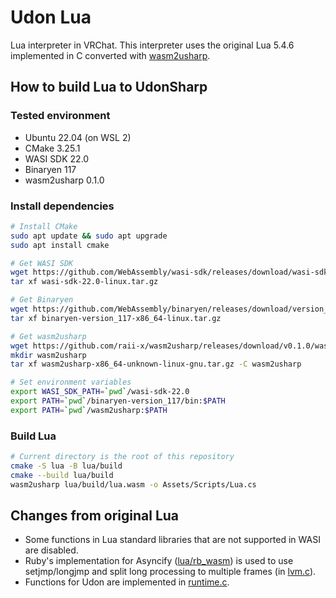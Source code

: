 # Udon Lua

Lua interpreter in VRChat.
This interpreter uses the original Lua 5.4.6 implemented in C converted with [wasm2usharp](https://github.com/raii-x/wasm2usharp "raii-x/wasm2usharp: A tool for converting WebAssembly to UdonSharp").

## How to build Lua to UdonSharp

### Tested environment

* Ubuntu 22.04 (on WSL 2)
* CMake 3.25.1
* WASI SDK 22.0
* Binaryen 117
* wasm2usharp 0.1.0

### Install dependencies

```bash
# Install CMake
sudo apt update && sudo apt upgrade
sudo apt install cmake

# Get WASI SDK
wget https://github.com/WebAssembly/wasi-sdk/releases/download/wasi-sdk-22/wasi-sdk-22.0-linux.tar.gz
tar xf wasi-sdk-22.0-linux.tar.gz

# Get Binaryen
wget https://github.com/WebAssembly/binaryen/releases/download/version_117/binaryen-version_117-x86_64-linux.tar.gz
tar xf binaryen-version_117-x86_64-linux.tar.gz

# Get wasm2usharp
wget https://github.com/raii-x/wasm2usharp/releases/download/v0.1.0/wasm2usharp-x86_64-unknown-linux-gnu.tar.gz
mkdir wasm2usharp
tar xf wasm2usharp-x86_64-unknown-linux-gnu.tar.gz -C wasm2usharp

# Set environment variables
export WASI_SDK_PATH=`pwd`/wasi-sdk-22.0
export PATH=`pwd`/binaryen-version_117/bin:$PATH
export PATH=`pwd`/wasm2usharp:$PATH
```

### Build Lua

```bash
# Current directory is the root of this repository
cmake -S lua -B lua/build
cmake --build lua/build
wasm2usharp lua/build/lua.wasm -o Assets/Scripts/Lua.cs
```

## Changes from original Lua

* Some functions in Lua standard libraries that are not supported in WASI are disabled.
* Ruby's implementation for Asyncify ([lua/rb_wasm](lua/rb_wasm)) is used to use setjmp/longjmp and split long processing to multiple frames (in [lvm.c](lua/src/lvm.c#L1136)).
* Functions for Udon are implemented in [runtime.c](lua/src/runtime.c).
